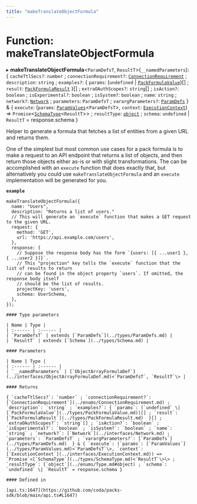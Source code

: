 ```yaml
---
title: "makeTranslateObjectFormula"
---
```

# Function: makeTranslateObjectFormula

▸ **makeTranslateObjectFormula**<`ParamDefsT`, `ResultT`\>(`__namedParameters`): { `cacheTtlSecs?`: `number` ; `connectionRequirement?`: [`ConnectionRequirement`](../enums/ConnectionRequirement.md) ; `description`: `string` ; `examples?`: { `params`: (`undefined` \| [`PackFormulaValue`](../types/PackFormulaValue.md))[] ; `result`: [`PackFormulaResult`](../types/PackFormulaResult.md)  }[] ; `extraOAuthScopes?`: `string`[] ; `isAction?`: `boolean` ; `isExperimental?`: `boolean` ; `isSystem?`: `boolean` ; `name`: `string` ; `network?`: [`Network`](../interfaces/Network.md) ; `parameters`: `ParamDefsT` ; `varargParameters?`: [`ParamDefs`](../types/ParamDefs.md)  } & { `execute`: (`params`: [`ParamValues`](../types/ParamValues.md)<`ParamDefsT`\>, `context`: [`ExecutionContext`](../interfaces/ExecutionContext.md)) => `Promise`<[`SchemaType`](../types/SchemaType.md)<`ResultT`\>\> ; `resultType`: [`object`](../enums/Type.md#object) ; `schema`: `undefined` \| `ResultT` = response.schema }

Helper to generate a formula that fetches a list of entities from a given URL and returns them.

One of the simplest but most common use cases for a pack formula is to make a request to an API
endpoint that returns a list of objects, and then return those objects either as-is
or with slight transformations. The can be accomplished with an `execute` function that does
exactly that, but alternatively you could use `makeTranslateObjectFormula` and an
`execute` implementation will be generated for you.

**`example`**
```
makeTranslateObjectFormula({
  name: "Users",
  description: "Returns a list of users."
  // This will generate an `execute` function that makes a GET request to the given URL.
  request: {
    method: 'GET',
    url: 'https://api.example.com/users',
  },
  response: {
    // Suppose the response body has the form `{users: [{ ...user1 }, { ...user2 }]}`.
    // This "projection" key tells the `execute` function that the list of results to return
    // can be found in the object property `users`. If omitted, the response body itself
    // should be the list of results.
    projectKey: 'users',
    schema: UserSchema,
  },
});

#### Type parameters

| Name | Type |
| :------ | :------ |
| `ParamDefsT` | extends [`ParamDefs`](../types/ParamDefs.md) |
| `ResultT` | extends [`Schema`](../types/Schema.md) |

#### Parameters

| Name | Type |
| :------ | :------ |
| `__namedParameters` | [`ObjectArrayFormulaDef`](../interfaces/ObjectArrayFormulaDef.md)<`ParamDefsT`, `ResultT`\> |

#### Returns

{ `cacheTtlSecs?`: `number` ; `connectionRequirement?`: [`ConnectionRequirement`](../enums/ConnectionRequirement.md) ; `description`: `string` ; `examples?`: { `params`: (`undefined` \| [`PackFormulaValue`](../types/PackFormulaValue.md))[] ; `result`: [`PackFormulaResult`](../types/PackFormulaResult.md)  }[] ; `extraOAuthScopes?`: `string`[] ; `isAction?`: `boolean` ; `isExperimental?`: `boolean` ; `isSystem?`: `boolean` ; `name`: `string` ; `network?`: [`Network`](../interfaces/Network.md) ; `parameters`: `ParamDefsT` ; `varargParameters?`: [`ParamDefs`](../types/ParamDefs.md)  } & { `execute`: (`params`: [`ParamValues`](../types/ParamValues.md)<`ParamDefsT`\>, `context`: [`ExecutionContext`](../interfaces/ExecutionContext.md)) => `Promise`<[`SchemaType`](../types/SchemaType.md)<`ResultT`\>\> ; `resultType`: [`object`](../enums/Type.md#object) ; `schema`: `undefined` \| `ResultT` = response.schema }

#### Defined in

[api.ts:1647](https://github.com/coda/packs-sdk/blob/main/api.ts#L1647)

